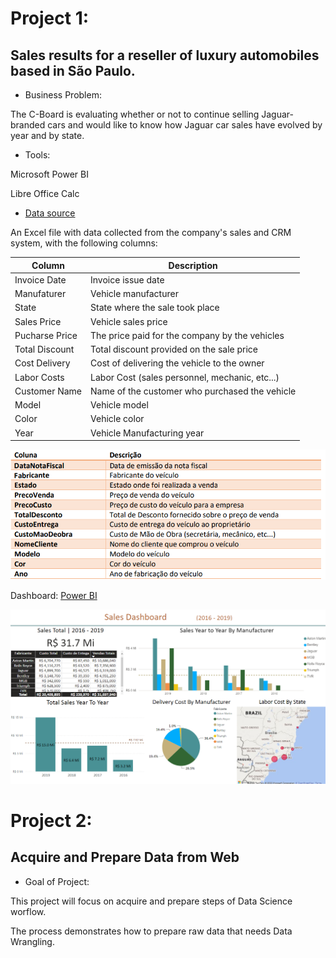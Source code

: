 # Project 1: 

## Sales results for a reseller of luxury automobiles based in São Paulo.
 
- Business Problem: 

The C-Board is evaluating whether or not to continue selling Jaguar-branded cars and would like to know how Jaguar car sales have evolved by year and by state.

- Tools: 

Microsoft Power BI

Libre Office Calc 

- [Data source](https://github.com/AdrianoGilbert/Adriano_Portfolio/blob/main/fontesdados/DadosVendaCarros.xlsx)

An Excel file with data collected from the company's sales and CRM system, with the following columns:

| Column      | Description         |
| ----------- | -----------         |
| Invoice Date | Invoice issue date |
| Manufaturer | Vehicle manufacturer |
| State | State where the sale took place |
| Sales Price |  Vehicle sales price|
| Pucharse Price | The price paid for the company by the vehicles|
| Total Discount| Total discount provided on the sale price |
| Cost Delivery | Cost of delivering the vehicle to the owner |
| Labor Costs | Labor Cost (sales personnel, mechanic, etc...)|
| Customer Name | Name of the customer who purchased the vehicle |
| Model | Vehicle model |
| Color | Vehicle color |
| Year | Vehicle Manufacturing year |



![](https://github.com/AdrianoGilbert/Adriano_Portfolio/blob/main/Images/ColunasTabela.png?raw=true)




Dashboard: [Power BI](https://github.com/AdrianoGilbert/Adriano_Portfolio/blob/main/powerBi/EstudoCaso1_vendasCarros.pbix)

![](https://github.com/AdrianoGilbert/Adriano_Portfolio/blob/main/Images/dashboard_carReseller.png?raw=true)


# Project 2:

## Acquire and Prepare Data from Web

 - Goal of Project:
 
This project will focus on acquire and prepare steps of Data Science worflow.

The process demonstrates how to prepare raw data that needs Data Wrangling.

